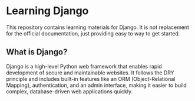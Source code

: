 # Learning Django

This repository contains learning materials for Django. It is not replacement for the official documentation, just providing easy to way to get started.

## What is Django?

Django is a high-level Python web framework that enables rapid development of secure and maintainable websites. It follows the DRY principle and includes built-in features like an ORM (Object-Relational Mapping), authentication, and an admin interface, making it easier to build complex, database-driven web applications quickly.
